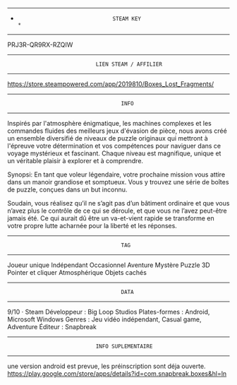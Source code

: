 
********************************************************************************
*									STEAM KEY								   *
********************************************************************************

PRJ3R-QR9RX-RZQIW




********************************************************************************
								LIEN STEAM / AFFILIER
********************************************************************************

https://store.steampowered.com/app/2019810/Boxes_Lost_Fragments/




********************************************************************************
										INFO
********************************************************************************

Inspirés par l'atmosphère énigmatique, les machines complexes et les commandes
fluides des meilleurs jeux d'évasion de pièce, nous avons créé un ensemble
diversifié de niveaux de puzzle originaux qui mettront à l'épreuve votre
détermination et vos compétences pour naviguer dans ce voyage mystérieux et
fascinant. 
Chaque niveau est magnifique, unique et un véritable plaisir à explorer et à
comprendre.



Synopsi:
En tant que voleur légendaire, votre prochaine mission vous attire dans un
manoir grandiose et somptueux. Vous y trouvez une série de boîtes de puzzle,
conçues dans un but inconnu.

Soudain, vous réalisez qu’il ne s’agit pas d’un bâtiment ordinaire et que vous
n’avez plus le contrôle de ce qui se déroule, et que vous ne l’avez peut-être
jamais été. Ce qui aurait dû être un va-et-vient rapide se transforme en votre
propre lutte acharnée pour la liberté et les réponses.




********************************************************************************
										TAG
********************************************************************************

Joueur unique
Indépendant
Occasionnel
Aventure
Mystère
Puzzle
3D
Pointer et cliquer
Atmosphérique
Objets cachés



********************************************************************************
										DATA
********************************************************************************

9/10 · Steam
Développeur : Big Loop Studios
Plates-formes : Android, Microsoft Windows
Genres : Jeu vidéo indépendant, Casual game, Adventure
Éditeur : Snapbreak




********************************************************************************
								INFO SUPLEMENTAIRE 
********************************************************************************

une version android est prevue, les préinscription sont déja ouverte.
https://play.google.com/store/apps/details?id=com.snapbreak.boxes&hl=ln